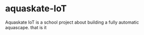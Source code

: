 # aquaskate-IoT
Aquaskate IoT is a school project about building a fully automatic aquascape. that is it
